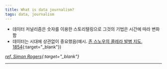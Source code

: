 ```yaml
---
title: What is data journalism?
tags: data, journalism
---
```


- 데이터 저널리즘은 숫자를 이용한 스토리텔링으로 그것의 기법은 시간에 따라 변화함
- 데이터는 시대에 상관없이 중요했음(예시. [존 스노우의 콜레라 발병 지도, 1854](https://www.theguardian.com/news/datablog/2013/mar/15/john-snow-cholera-map){:target="_blank"})

*[ref. Simon Rogers](https://datajournalism.com/watch/doing-journalism-with-data-first-steps-skills-and-tools/data-journalism-in-the-newsroom/what-is-data-journalism){:target="_blank"}*

---

